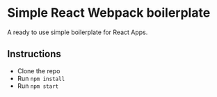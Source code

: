 # Simple React Webpack boilerplate

A ready to use simple boilerplate for React Apps.

## Instructions

* Clone the repo
* Run `npm install`
* Run `npm start`

